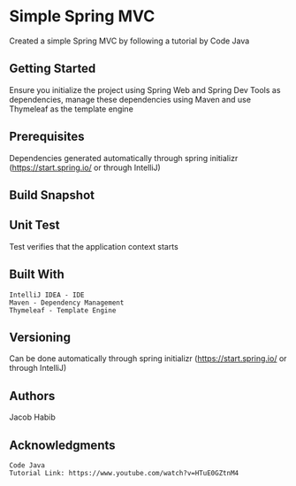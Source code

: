 # Simple Spring MVC
  Created a simple Spring MVC by following a tutorial by Code Java

## Getting Started

  Ensure you initialize the project using Spring Web and Spring Dev Tools as dependencies, manage these dependencies using Maven and use Thymeleaf as the template engine

## Prerequisites

  Dependencies generated automatically through spring initializr (https://start.spring.io/ or through IntelliJ)

## Build Snapshot

## Unit Test

Test verifies that the application context starts

## Built With

    IntelliJ IDEA - IDE
    Maven - Dependency Management
    Thymeleaf - Template Engine

## Versioning

  Can be done automatically through spring initializr (https://start.spring.io/ or through IntelliJ)

## Authors

  Jacob Habib

## Acknowledgments

    Code Java
    Tutorial Link: https://www.youtube.com/watch?v=HTuE0GZtnM4


